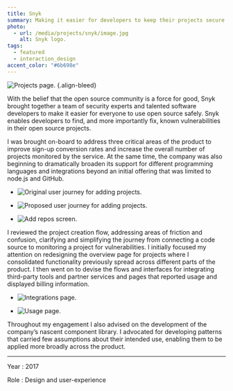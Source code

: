 ```yaml
---
title: Snyk
summary: Making it easier for developers to keep their projects secure and vulnerability free.
photo:
  - url: /media/projects/snyk/image.jpg
    alt: Snyk logo.
tags:
  - featured
  - interaction_design
accent_color: "#6b698e"
---
```


![Projects page.](/media/projects/snyk/projects.png#screenshot)
{.align-bleed}

With the belief that the open source community is a force for good, Snyk brought together a team of security experts and talented software developers to make it easier for everyone to use open source safely. Snyk enables developers to find, and more importantly fix, known vulnerabilities in their open source projects.

I was brought on-board to address three critical areas of the product to improve sign-up conversion rates and increase the overall number of projects monitored by the service. At the same time, the company was also beginning to dramatically broaden its support for different programming languages and integrations beyond an initial offering that was limited to node.js and GitHub.

- ![Original user journey for adding projects.](/media/projects/snyk/flow_before.png#screenshot "The original project creation flow took users to a dead end that provided too many options.")

- ![Proposed user journey for adding projects.](/media/projects/snyk/flow_after.png#screenshot "The revised journey closed the loop, and ensured the project overview page was the single place to view and manage a project.")

- ![Add repos screen.](/media/projects/snyk/add_repos.png#screenshot "This also required the creation of a task focused screen for adding new repos to a project.")

I reviewed the project creation flow, addressing areas of friction and confusion, clarifying and simplifying the journey from connecting a code source to monitoring a project for vulnerabilities. I initially focused my attention on redesigning the overview page for projects where I consolidated functionality previously spread across different parts of the product. I then went on to devise the flows and interfaces for integrating third-party tools and partner services and pages that reported usage and displayed billing information.

- ![Integrations page.](/media/projects/snyk/integrations.png#screenshot)

- ![Usage page.](/media/projects/snyk/usage.png#screenshot)

Throughout my engagement I also advised on the development of the company’s nascent component library. I advocated for developing patterns that carried few assumptions about their intended use, enabling them to be applied more broadly across the product.

---

Year
: 2017

Role
: Design and user-experience
